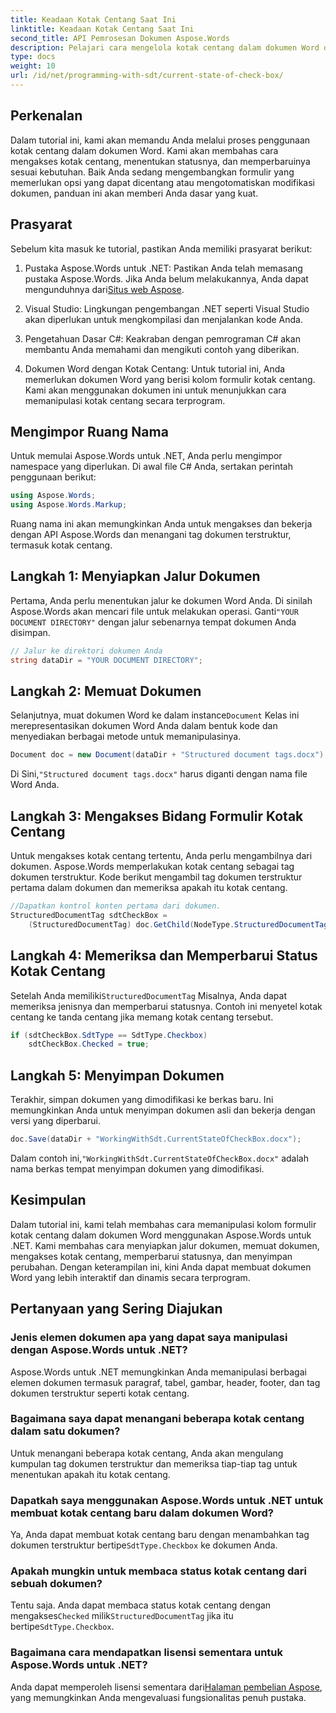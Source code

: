 ```yaml
---
title: Keadaan Kotak Centang Saat Ini
linktitle: Keadaan Kotak Centang Saat Ini
second_title: API Pemrosesan Dokumen Aspose.Words
description: Pelajari cara mengelola kotak centang dalam dokumen Word dengan Aspose.Words untuk .NET. Panduan ini mencakup pengaturan, pembaruan, dan penyimpanan kotak centang secara terprogram.
type: docs
weight: 10
url: /id/net/programming-with-sdt/current-state-of-check-box/
---
```

## Perkenalan

Dalam tutorial ini, kami akan memandu Anda melalui proses penggunaan kotak centang dalam dokumen Word. Kami akan membahas cara mengakses kotak centang, menentukan statusnya, dan memperbaruinya sesuai kebutuhan. Baik Anda sedang mengembangkan formulir yang memerlukan opsi yang dapat dicentang atau mengotomatiskan modifikasi dokumen, panduan ini akan memberi Anda dasar yang kuat.

## Prasyarat

Sebelum kita masuk ke tutorial, pastikan Anda memiliki prasyarat berikut:

1.  Pustaka Aspose.Words untuk .NET: Pastikan Anda telah memasang pustaka Aspose.Words. Jika Anda belum melakukannya, Anda dapat mengunduhnya dari[Situs web Aspose](https://releases.aspose.com/words/net/).

2. Visual Studio: Lingkungan pengembangan .NET seperti Visual Studio akan diperlukan untuk mengkompilasi dan menjalankan kode Anda.

3. Pengetahuan Dasar C#: Keakraban dengan pemrograman C# akan membantu Anda memahami dan mengikuti contoh yang diberikan.

4. Dokumen Word dengan Kotak Centang: Untuk tutorial ini, Anda memerlukan dokumen Word yang berisi kolom formulir kotak centang. Kami akan menggunakan dokumen ini untuk menunjukkan cara memanipulasi kotak centang secara terprogram.

## Mengimpor Ruang Nama

Untuk memulai Aspose.Words untuk .NET, Anda perlu mengimpor namespace yang diperlukan. Di awal file C# Anda, sertakan perintah penggunaan berikut:

```csharp
using Aspose.Words;
using Aspose.Words.Markup;
```

Ruang nama ini akan memungkinkan Anda untuk mengakses dan bekerja dengan API Aspose.Words dan menangani tag dokumen terstruktur, termasuk kotak centang.

## Langkah 1: Menyiapkan Jalur Dokumen

 Pertama, Anda perlu menentukan jalur ke dokumen Word Anda. Di sinilah Aspose.Words akan mencari file untuk melakukan operasi. Ganti`"YOUR DOCUMENT DIRECTORY"` dengan jalur sebenarnya tempat dokumen Anda disimpan.

```csharp
// Jalur ke direktori dokumen Anda
string dataDir = "YOUR DOCUMENT DIRECTORY";
```

## Langkah 2: Memuat Dokumen

 Selanjutnya, muat dokumen Word ke dalam instance`Document` Kelas ini merepresentasikan dokumen Word Anda dalam bentuk kode dan menyediakan berbagai metode untuk memanipulasinya.

```csharp
Document doc = new Document(dataDir + "Structured document tags.docx");
```

 Di Sini,`"Structured document tags.docx"` harus diganti dengan nama file Word Anda.

## Langkah 3: Mengakses Bidang Formulir Kotak Centang

Untuk mengakses kotak centang tertentu, Anda perlu mengambilnya dari dokumen. Aspose.Words memperlakukan kotak centang sebagai tag dokumen terstruktur. Kode berikut mengambil tag dokumen terstruktur pertama dalam dokumen dan memeriksa apakah itu kotak centang.

```csharp
//Dapatkan kontrol konten pertama dari dokumen.
StructuredDocumentTag sdtCheckBox =
    (StructuredDocumentTag) doc.GetChild(NodeType.StructuredDocumentTag, 0, true);
```

## Langkah 4: Memeriksa dan Memperbarui Status Kotak Centang

 Setelah Anda memiliki`StructuredDocumentTag` Misalnya, Anda dapat memeriksa jenisnya dan memperbarui statusnya. Contoh ini menyetel kotak centang ke tanda centang jika memang kotak centang tersebut.

```csharp
if (sdtCheckBox.SdtType == SdtType.Checkbox)
    sdtCheckBox.Checked = true;
```

## Langkah 5: Menyimpan Dokumen

Terakhir, simpan dokumen yang dimodifikasi ke berkas baru. Ini memungkinkan Anda untuk menyimpan dokumen asli dan bekerja dengan versi yang diperbarui.

```csharp
doc.Save(dataDir + "WorkingWithSdt.CurrentStateOfCheckBox.docx");
```

 Dalam contoh ini,`"WorkingWithSdt.CurrentStateOfCheckBox.docx"` adalah nama berkas tempat menyimpan dokumen yang dimodifikasi.

## Kesimpulan

Dalam tutorial ini, kami telah membahas cara memanipulasi kolom formulir kotak centang dalam dokumen Word menggunakan Aspose.Words untuk .NET. Kami membahas cara menyiapkan jalur dokumen, memuat dokumen, mengakses kotak centang, memperbarui statusnya, dan menyimpan perubahan. Dengan keterampilan ini, kini Anda dapat membuat dokumen Word yang lebih interaktif dan dinamis secara terprogram.

## Pertanyaan yang Sering Diajukan

### Jenis elemen dokumen apa yang dapat saya manipulasi dengan Aspose.Words untuk .NET?
Aspose.Words untuk .NET memungkinkan Anda memanipulasi berbagai elemen dokumen termasuk paragraf, tabel, gambar, header, footer, dan tag dokumen terstruktur seperti kotak centang.

### Bagaimana saya dapat menangani beberapa kotak centang dalam satu dokumen?
Untuk menangani beberapa kotak centang, Anda akan mengulang kumpulan tag dokumen terstruktur dan memeriksa tiap-tiap tag untuk menentukan apakah itu kotak centang.

### Dapatkah saya menggunakan Aspose.Words untuk .NET untuk membuat kotak centang baru dalam dokumen Word?
 Ya, Anda dapat membuat kotak centang baru dengan menambahkan tag dokumen terstruktur bertipe`SdtType.Checkbox` ke dokumen Anda.

### Apakah mungkin untuk membaca status kotak centang dari sebuah dokumen?
 Tentu saja. Anda dapat membaca status kotak centang dengan mengakses`Checked` milik`StructuredDocumentTag` jika itu bertipe`SdtType.Checkbox`.

### Bagaimana cara mendapatkan lisensi sementara untuk Aspose.Words untuk .NET?
 Anda dapat memperoleh lisensi sementara dari[Halaman pembelian Aspose](https://purchase.aspose.com/temporary-license/), yang memungkinkan Anda mengevaluasi fungsionalitas penuh pustaka.